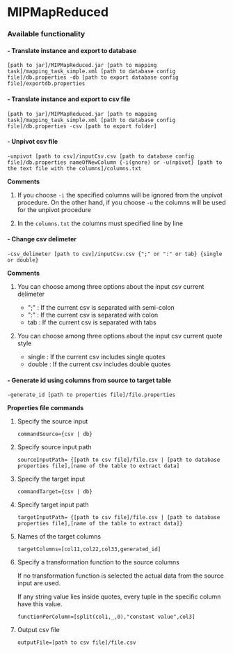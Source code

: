 # MIPMapReduced
### Available functionality

#### - Translate instance and export to database

~~~
[path to jar]/MIPMapReduced.jar [path to mapping task]/mapping_task_simple.xml [path to database config file]/db.properties -db [path to export database config file]/exportdb.properties
~~~

#### - Translate instance and export to csv file

~~~
[path to jar]/MIPMapReduced.jar [path to mapping task]/mapping_task_simple.xml [path to database config file]/db.properties -csv [path to export folder]
~~~

#### - Unpivot csv file
~~~
-unpivot [path to csv]/inputCsv.csv [path to database config file]/db.properties nameOfNewColumn {-i(gnore) or -u(npivot} [path to the text file with the columns]/columns.txt
~~~

__Comments__

1. If you choose `-i` the specified columns will be ignored from the unpivot procedure. On the other hand, if you choose `-u` the columns will be used for the unpivot procedure

2. In the `columns.txt` the columns must specified line by line

#### - Change csv delimeter
~~~
-csv_delimeter [path to csv]/inputCsv.csv {";" or ":" or tab} {single or double}
~~~ 

__Comments__

1. You can choose among three options about the input csv current delimeter
    * ";" : If the current csv is separated with semi-colon
    * ":" : If the current csv is separated with colon
    * tab : If the current csv is separated with tabs

2. You can choose among three options about the input csv current quote style
    * single : If the current csv includes single quotes
    * double : If the current csv includes double quotes

#### - Generate id using columns from source to target table
~~~
-generate_id [path to properties file]/file.properties
~~~

__Properties file commands__

1. Specify the source input
    ~~~
    commandSource={csv | db}
    ~~~

2. Specify source input path
    ~~~
    sourceInputPath= {[path to csv file]/file.csv | [path to database properties file],[name of the table to extract data]
    ~~~

3. Specify the target input
    ~~~
    commandTarget={csv | db}
    ~~~

4. Specify target input path
    ~~~
    targetInputPath= {[path to csv file]/file.csv | [path to database properties file],[name of the table to extract data]}
    ~~~

5. Names of the target columns
    ~~~
    targetColumns=[col11,col22,col33,generated_id]
    ~~~

6. Specify a transformation function to the source columns

   If no transformation function is selected the actual data from the source input are used.

   If any string value lies inside quotes, every tuple in the specific column have this value.
    ~~~
    functionPerColumn=[split(col1,_,0),"constant value",col3]
    ~~~

7. Output csv file
    ~~~
    outputFile=[path to csv file]/file.csv
    ~~~ 